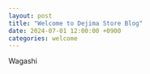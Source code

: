 ```yaml
---
layout: post
title: "Welcome to Dejima Store Blog"
date: 2024-07-01 12:00:00 +0900
categories: welcome
---
```


Wagashi
